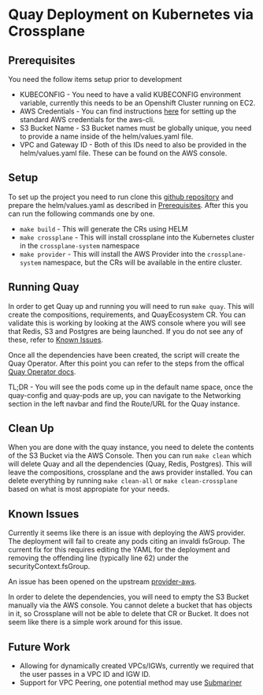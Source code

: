 # Quay Deployment on Kubernetes via Crossplane

## Prerequisites

You need the follow items setup prior to development

- KUBECONFIG - You need to have a valid KUBECONFIG environment variable, currently this needs to be an Openshift Cluster running on EC2.
- AWS Credentials - You can find instructions [here](https://docs.aws.amazon.com/cli/latest/userguide/cli-chap-configure.html) for setting up the standard AWS credentials for the aws-cli.
- S3 Bucket Name - S3 Bucket names must be globally unique, you need to provide a name inside of the helm/values.yaml file.
- VPC and Gateway ID - Both of this IDs need to also be provided in the helm/values.yaml file. These can be found on the AWS console.

## Setup

To set up the project you need to run clone this [github repository](https://github.com/krishchow/crossplane-quay) and prepare the helm/values.yaml as described in [Prerequisites](##Prerequisites). After this you can run the following commands one by one.

- `make build` - This will generate the CRs using HELM
- `make crossplane` - This will install crossplane into the Kubernetes cluster in the `crossplane-system` namespace
- `make provider` - This will install the AWS Provider into the `crossplane-system` namespace, but the CRs will be available in the entire cluster.

## Running Quay

In order to get Quay up and running you will need to run `make quay`. This will create the compositions, requirements, and QuayEcosystem CR. You can validate this is working by looking at the AWS console where you will see that Redis, S3 and Postgres are being launched. If you do not see any of these, refer to [Known Issues](##Known-Issues).

Once all the dependencies have been created, the script will create the Quay Operator. After this point you can refer to the steps from the offical [Quay Operator docs](https://access.redhat.com/documentation/en-us/red_hat_quay/3.3/html/deploy_red_hat_quay_on_openshift_with_quay_operator/deploying_red_hat_quay#deploy_a_red_hat_quay_ecosystem).

TL;DR - You will see the pods come up in the default name space, once the quay-config and quay-pods are up, you can navigate to the Networking section in the left navbar and find the Route/URL for the Quay instance.

## Clean Up

When you are done with the quay instance, you need to delete the contents of the S3 Bucket via the AWS Console. Then you can run `make clean` which will delete Quay and all the dependencies (Quay, Redis, Postgres). This will leave the compositions, crossplane and the aws provider installed. You can delete everything by running `make clean-all` or `make clean-crossplane` based on what is most appropiate for your needs.

## Known Issues

Currently it seems like there is an issue with deploying the AWS provider. The deployment will fail to create any pods citing an invaldi fsGroup. The current fix for this requires editing the YAML for the deployment and removing the offending line (typically line 62) under the securityContext.fsGroup.

An issue has been opened on the upstream [provider-aws](https://github.com/crossplane/provider-aws/issues/316).

In order to delete the dependencies, you will need to empty the S3 Bucket manually via the AWS console. You cannot delete a bucket that has objects in it, so Crossplane will not be able to delete that CR or Bucket. It does not seem like there is a simple work around for this issue.

## Future Work

- Allowing for dynamically created VPCs/IGWs, currently we required that the user passes in a VPC ID and IGW ID.
- Support for VPC Peering, one potential method may use [Submariner](https://github.com/submariner-io/submariner)
